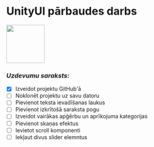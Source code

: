 # UnityUI pārbaudes darbs
<img src= "https://unity3d.com/profiles/unity3d/themes/unity/images/pages/branding_trademarks/unity-masterbrand-black.png" width="100">

### *Uzdevumu saraksts:*
-  [x] Izveidot projektu GitHub'ā
-  [ ] Noklonēt projektu uz savu datoru
-  [ ] Pievienot teksta ievadīšanas laukus
-  [ ] Pievienot izkrītošā saraksta pogu
-  [ ] Izveidot vairākas apģērbu un aprīkojuma kategorijas
-  [ ] Pievienot skaņas efektus
-  [ ] Ievietot scroll komponenti
-  [ ] Iekļaut divus slider elemntus
